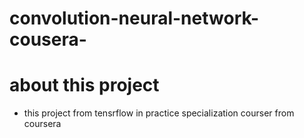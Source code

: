# convolution-neural-network-cousera-

# about this project 
- this project from tensrflow in practice specialization courser from coursera
